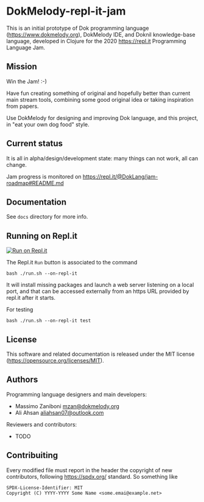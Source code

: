 # DokMelody-repl-it-jam

This is an initial prototype of Dok programming language (https://www.dokmelody.org), DokMelody IDE, and Doknil knowledge-base language, developed in Clojure for the 2020 https://repl.it Programming Language Jam.

## Mission

Win the Jam! :-)

Have fun creating something of original and hopefully better than current main stream tools, combining some good original idea or 
taking inspiration from papers. 

Use DokMelody for designing and improving Dok language, and this project, in "eat your own dog food" style.

## Current status

It is all in alpha/design/development state: many things can not work, all can change.

Jam progress is monitored on https://repl.it/@DokLang/jam-roadmap#README.md

## Documentation

See ``docs`` directory for more info.

## Running on Repl.it

[![Run on Repl.it](https://repl.it/badge/github/dokmelody/jam)](https://repl.it/github/dokmelody/jam)

The Repl.it ``Run`` button is associated to the command 

```
bash ./run.sh --on-repl-it
```

It will install missing packages and launch a web server listening on a local port, and that can be accessed externally from an https URL provided by repl.it after it starts.

For testing

```
bash ./run.sh --on-repl-it test
```

## License

This software and related documentation is released under the MIT license (https://opensource.org/licenses/MIT).

## Authors

Programming language designers and main developers:

* Massimo Zaniboni <mzan@dokmelody.org>
* Ali Ahsan <aliahsan07@outlook.com>

Reviewers and contributors:

* TODO

## Contribuiting

Every modified file must report in the header the copyright of new contributors, following https://spdx.org/ standard. So something like

```
SPDX-License-Identifier: MIT
Copyright (C) YYYY-YYYY Some Name <some.emai@example.net>
```
